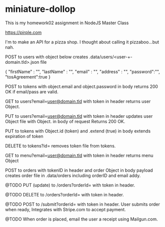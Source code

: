 # miniature-dollop

This is my homework02 assignment in NodeJS Master Class

https://pirple.com

I'm to make an API for a pizza shop. I thought about calling it pizzaboo...but nah.

POST to users with object below creates .data/users/<user-+-domain.tld>.json file

{
	"firstName" : "",
	"lastName" : "",
	"email" : "",
	"address" : "",
	"password":"",
	"tosAgreement":true
}

POST to tokens with object.email and object.password in body returns 200 OK if email/pass are valid.

GET to users?email=<user@domain.tld> with token in header returns user Object.

PUT to users?email=<user@domain.tld> with token in header updates user Object file with Object.<data> in body of request Returns 200 OK.

PUT to tokens with Object.id (token) and .extend (true) in body extends expiration of token

DELETE to tokens?id=<tokenID> removes token file from tokens.

GET to menu?email=<user@domain.tld> with token in header returns menu Object

POST to orders with tokenID in header and order Object in body payload creates order file in .data/orders including orderID and email addy.

@TODO PUT (update) to /orders?orderId=<orderId> with token in header.

@TODO DELETE to /orders?orderId=<orderid> with token in header.

@TODO POST to /submit?orderid=<orderId> with token in header. User submits order when ready, Integrates with Stripe.com to accept payment.

@TODO When order is placed, email the user a receipt using Mailgun.com.
